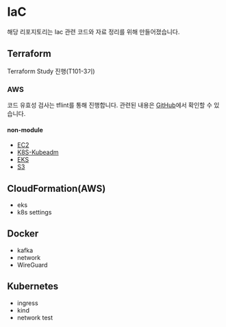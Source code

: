 # IaC <!-- omit in toc -->
해당 리포지토리는 Iac 관련 코드와 자료 정리를 위해 만들어졌습니다.

## Terraform
Terraform Study 진행(T101-3기)

### AWS
코드 유효성 검사는 tflint를 통해 진행합니다. 관련된 내용은 [GitHub](https://github.com/terraform-linters/tflint)에서 확인할 수 있습니다.

#### non-module
- [EC2](./Terraform/AWS/non-module/ec2/README.md)
- [K8S-Kubeadm](./Terraform/AWS/non-module/ec2_k8s_cluster/README.md)
- [EKS](./Terraform/AWS/non-module/eks-single-cluster/README.md)
- [S3](./Terraform/AWS/non-module/s3/README.md)


## CloudFormation(AWS)
- eks
- k8s settings

## Docker
- kafka
- network
- WireGuard

## Kubernetes
- ingress
- kind
- network test

